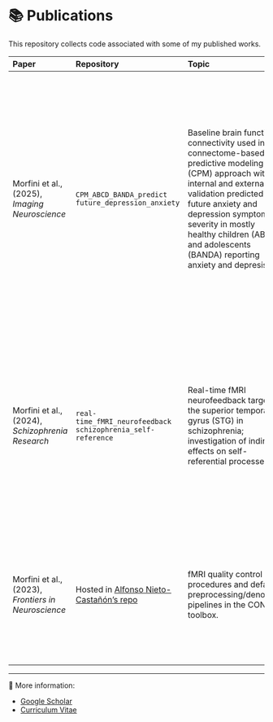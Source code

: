 # 📚 Publications  

This repository collects code associated with some of my published works.  

| Paper| Repository | Topic | Reference |
|:------|:-----------|:------|:----------|
| Morfini et al., (2025), *Imaging Neuroscience* | `CPM_ABCD_BANDA_predict future_depression_anxiety` | Baseline brain functional connectivity used in a connectome-based predictive modeling (CPM) approach with internal and external validation predicted future anxiety and depression symptom severity in mostly healthy children (ABCD) and adolescents (BANDA) reporting anxiety and depresison. | <sub>**Morfini, F.**, Kucyi, A., Zhang, J., Bauer, C. C. C., Bloom, P. A., Pagliaccio, D., Hubbard, N., Rosso, I. M., Yendiki, A., Ghosh, S. S., Pizzagalli, D. A., Gabrieli, J. D., Whitfield-Gabrieli, S., Auerbach, R. P. (2025). Brain functional connectivity predicts depression and anxiety during childhood and adolescence: a connectome-based predictive modeling approach. *Imaging Neuroscience*. (Forthcoming).</sub> | #[![DOI](https://img.shields.io/badge/DOI-10.1162%2Fimag_a_00218-blue)](add doi here)
| Morfini et al., (2024), *Schizophrenia Research* | `real-time_fMRI_neurofeedback schizophrenia_self-reference` | Real-time fMRI neurofeedback targeting the superior temporal gyrus (STG) in schizophrenia; investigation of indirect effects on self-referential processes. | <sub>**Morfini, F.**, Bauer, C. C. C., Zhang, J., Whitfield-Gabrieli, S., Shinn, A. K., Niznikiewicz, M. A., (2024). Targeting the superior temporal gyrus with real-time fMRI neurofeedback: a pilot study of the indirect effects on self-referential processes in schizophrenia. *Schizophrenia Research*, 270, 358-365. [![DOI](https://img.shields.io/badge/DOI-10.1016%2Fj.schres.2024.06.036-blue)](https://doi.org/10.1016/j.schres.2024.06.036)
</sub> |
| Morfini et al., (2023), *Frontiers in Neuroscience* | Hosted in [Alfonso Nieto-Castañón’s repo](https://github.com/alfnie/conn) | fMRI quality control procedures and default preprocessing/denoising pipelines in the CONN toolbox. | <sub>**Morfini, F.**, Whitfield-Gabrieli, S., Nieto-Castañón, A. (2023) Functional connectivity MRI quality control procedures in CONN. *Frontiers in Neuroscience*. 17:1092125. [![DOI](https://img.shields.io/badge/DOI-10.3389%2Ffnins.2023.1092125-blue)](https://doi.org/10.3389/fnins.2023.1092125)
</sub> |

---

🔎 More information:  
- [Google Scholar](https://scholar.google.com/citations?user=_FEmaGoAAAAJ&hl=en&oi=ao)  
- [Curriculum Vitae](https://fmorfini.github.io/CV/)

